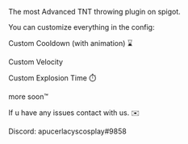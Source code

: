 The most Advanced TNT throwing plugin on spigot.

You can customize everything in the config:

Custom Cooldown (with animation) ⌛

Custom Velocity 

Custom Explosion Time ⏱️

more soon™️

If u have any issues contact with us. ✉️

Discord: apucerlacyscosplay#9858
